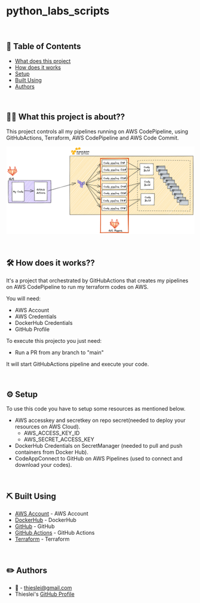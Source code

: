 # python_labs_scripts

<BR>

## 📝 Table of Contents

- [What does this project](#aboutit)
- [How does it works](#Howdoesitworks)
- [Setup](#setup)
- [Built Using](#built_using)
- [Authors](#authors)
<!-- - [References](#references) -->

<BR>

## 💪🏽️ What this project is about?? <a name = "aboutit"></a>
This project controls all my pipelines running on AWS CodePipeline, using GitHubActions, Terraform, AWS CodePipeline and AWS Code Commit.

![Alt text](img/codepipeline.png?raw=true "codepipeline")

<BR>

## 🛠️ How does it works?? <a name = "Howdoesitworks"></a>
It's a project that orchestrated by GitHubActions that creates my pipelines on AWS CodePipeline to run my terraform codes on AWS.

You will need:
* AWS Account
* AWS Credentials
* DockerHub Credentials
* GitHub Profile

To execute this projecto you just need:

* Run a PR from any branch to "main"

It will start GitHubActions pipeline and execute your code.

<BR>

## ⚙️ Setup <a name = "setup"></a>
To use this code you have to setup some resources as mentioned below.
* AWS accesskey and secretkey on repo secret(needed to deploy your resources on AWS Cloud).
    - AWS_ACCESS_KEY_ID
    - AWS_SECRET_ACCESS_KEY
* DockerHub Credentials on SecretManager (needed to pull and push containers from Docker Hub).
* CodeAppConnect to GitHub on AWS Pipelines (used to connect and download your codes).

<BR>

## ⛏️ Built Using <a name = "built_using"></a>
- [AWS Account](https://amazon.com/aws) - AWS Account
- [DockerHub](https://hub.docker.com/) - DockerHub
- [GitHub](https://github.com) - GitHub
- [GitHub Actions](https://github.com/features/actions) - GitHub Actions
- [Terraform](https://www.terraform.io/) - Terraform

<BR>
<!--
## 📕️ References <a name = "references"></a>
* 

<BR>
-->

## ✏️ Authors <a name = "authors"></a>

- 📩️ - thieslei@gmail.com
- Thieslei's [GitHub Profile](https://github.com/thieslei)

